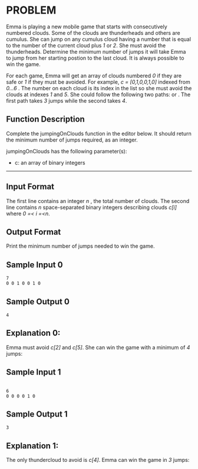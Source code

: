 # PROBLEM

Emma is playing a new mobile game that starts with consecutively numbered
clouds. Some of the clouds are thunderheads and others are cumulus. She can jump
on any cumulus cloud having a number that is equal to the number of the current
cloud plus _1_ or _2_. She must avoid the thunderheads. Determine the minimum
number of jumps it will take Emma to jump from her starting postion to the last
cloud. It is always possible to win the game.

For each game, Emma will get an array of clouds numbered _0_ if they are safe or
_1_ if they must be avoided. For example, _c = [0,1,0,0,1,0]_ indexed from
_0...6_ . The number on each cloud is its index in the list so she must avoid
the clouds at indexes _1_ and _5_. She could follow the following two paths: or
. The first path takes _3_ jumps while the second takes _4_.

## Function Description

Complete the jumpingOnClouds function in the editor below. It should return the
minimum number of jumps required, as an integer.

jumpingOnClouds has the following parameter(s):

-   c: an array of binary integers

---

## Input Format

The first line contains an integer _n_ , the total number of clouds. The second
line contains _n_ space-separated binary integers describing clouds _c[i]_ where
_0 =< i =<n_.

## Output Format

Print the minimum number of jumps needed to win the game.

## Sample Input 0

```
7
0 0 1 0 0 1 0
```

## Sample Output 0

```
4
```

## Explanation 0:

Emma must avoid _c[2]_ and _c[5]_. She can win the game with a minimum of _4_
jumps:

## Sample Input 1

```

6
0 0 0 0 1 0
```

## Sample Output 1

```
3
```

## Explanation 1:

The only thundercloud to avoid is _c[4]_. Emma can win the game in _3_ jumps:
